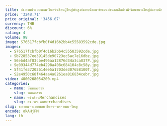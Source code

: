 ```yaml
---
title: อ่างอาบน้ําแบบพกพาในครัวเรือนผู้ใหญ่พับสูงถังอาบน้ําอพาร์ทเมนท์ขนาดเล็กอ่างน้ําร้อนขนาดใหญ่ถังอาบน้ําอ่างอาบน้ําเด็กลดราคา
price: '3248.71'
price_original: '3456.07'
currency: THB
discount: 6%
rating: 4
volume: 98
image: S76517fcbfb0f4d16b2bb4c55583592cde.jpg
images:
  - S76517fcbfb0f4d16b2bb4c55583592cde.jpg
  - Sb728537ee39145de90723ec5ac7e16dbz.jpg
  - S6ebd4af83cbe496aa12876d34a3ca837P.jpg
  - Se09344d774eb4298a408c684104c8c58y.jpg
  - Sf41fe37202614ee5a1703de307658100T.jpg
  - S2e4950c68f464aa4a8261ea816834cebr.jpg
video: 4000268054200.mp4
categories:
  - name: บ้านและสวน
    slug: านและสวน
  - name: ครัวเรือนMerchandises
    slug: คร-วเร-อนmerchandises
slug: างอาบน-าแบบพกพาในคร-วเร-อนผ-ใหญ
encode: okAHjFM
lang: th
---
```

  